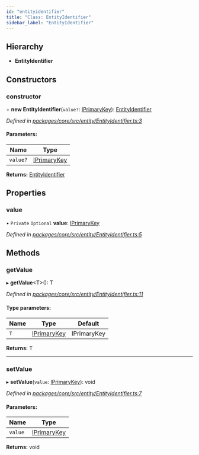 ```yaml
---
id: "entityidentifier"
title: "Class: EntityIdentifier"
sidebar_label: "EntityIdentifier"
---
```


## Hierarchy

* **EntityIdentifier**

## Constructors

### constructor

\+ **new EntityIdentifier**(`value?`: [IPrimaryKey](../index.md#iprimarykey)): [EntityIdentifier](entityidentifier.md)

*Defined in [packages/core/src/entity/EntityIdentifier.ts:3](https://github.com/mikro-orm/mikro-orm/blob/c7aaca40d/packages/core/src/entity/EntityIdentifier.ts#L3)*

#### Parameters:

Name | Type |
------ | ------ |
`value?` | [IPrimaryKey](../index.md#iprimarykey) |

**Returns:** [EntityIdentifier](entityidentifier.md)

## Properties

### value

• `Private` `Optional` **value**: [IPrimaryKey](../index.md#iprimarykey)

*Defined in [packages/core/src/entity/EntityIdentifier.ts:5](https://github.com/mikro-orm/mikro-orm/blob/c7aaca40d/packages/core/src/entity/EntityIdentifier.ts#L5)*

## Methods

### getValue

▸ **getValue**&#60;T>(): T

*Defined in [packages/core/src/entity/EntityIdentifier.ts:11](https://github.com/mikro-orm/mikro-orm/blob/c7aaca40d/packages/core/src/entity/EntityIdentifier.ts#L11)*

#### Type parameters:

Name | Type | Default |
------ | ------ | ------ |
`T` | [IPrimaryKey](../index.md#iprimarykey) | IPrimaryKey |

**Returns:** T

___

### setValue

▸ **setValue**(`value`: [IPrimaryKey](../index.md#iprimarykey)): void

*Defined in [packages/core/src/entity/EntityIdentifier.ts:7](https://github.com/mikro-orm/mikro-orm/blob/c7aaca40d/packages/core/src/entity/EntityIdentifier.ts#L7)*

#### Parameters:

Name | Type |
------ | ------ |
`value` | [IPrimaryKey](../index.md#iprimarykey) |

**Returns:** void
